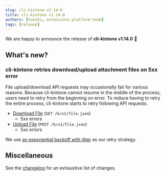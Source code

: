 ```yaml
---
slug: cli-kintone-v1-14-0
title: cli-kintone v1.14.0
authors: [tasshi, extensions-platform-team]
tags: [release]
---
```


We are happy to announce the release of **cli-kintone v1.14.0** 🎉

## What's new?

### cli-kintone retries download/upload attachment files on 5xx error

File upload/download API requests may occasionally fail for various reasons.
Because cli-kintone cannot resume in the middle of the process, users need to retry from the beginning on error.
To reduce having to retry the entire process, cli-kintone starts to retry following API requests.

- [Download File](https://kintone.dev/en/docs/kintone/rest-api/files/download-file/) (`GET /k/v1/file.json`)
  - 5xx errors
- [Upload File](https://kintone.dev/en/docs/kintone/rest-api/files/upload-file/) (`POST /k/v1/file.json`)
  - 5xx errors

We use [an exponential backoff with jitter](https://aws.amazon.com/jp/blogs/architecture/exponential-backoff-and-jitter/) as our retry strategy.

## Miscellaneous

See the [changelog](https://github.com/kintone/cli-kintone/blob/main/CHANGELOG.md#1140-2025-02-19) for an exhaustive list of changes.
